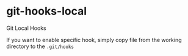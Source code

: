 # git-hooks-local
Git Local Hooks

If you want to enable specific hook, simply copy file from the working directory to the `.git/hooks` 
